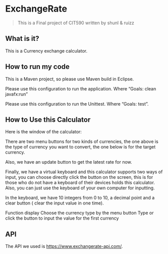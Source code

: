 # ExchangeRate

> This is a Final project of CIT590 written by shunl & ruizz

## What is it?

This is a Currency exchange calculator.

## How to run my code

This is a Maven project, so please use Maven build in Eclipse.

Please use this configuration to run the application.
Where “Goals: clean javafx:run”

Please use this configuration to run the Unittest.
Where “Goals: test”.

## How to Use this Calculator
Here is the window of the calculator:


There are two menu buttons for two kinds of currencies, the one above is the type of currency you want to convert, the one below is for the target currency.

Also, we have an update button to get the latest rate for now.

Finally, we have a virtual keyboard and this calculator supports two ways of input, you can choose directly click the button on the screen, this is for those who do not have a keyboard of their devices holds this calculator. Also, you can just use the keyboard of your own computer for inputting.

In the keyboard, we have 10 integers from 0 to 10, a decimal point and a clear button ( clear the input value in one time).



Function display
Choose the currency type by the menu button
Type or click the button to input the value for the first currency 




## API

The API we used is https://www.exchangerate-api.com/.


